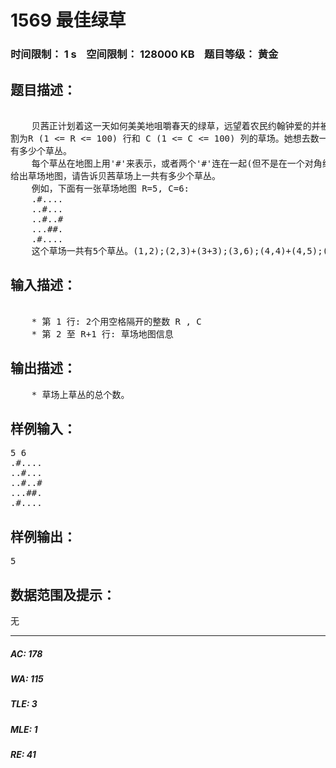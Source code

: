 # 1569 最佳绿草   
### 时间限制： 1 s&nbsp;&nbsp;&nbsp;&nbsp;空间限制： 128000 KB&nbsp;&nbsp;&nbsp;&nbsp;题目等级： 黄金  
## 题目描述：  

<pre>
  
    贝茜正计划着这一天如何美美地咀嚼春天的绿草，远望着农民约翰钟爱的并被分  
割为R (1 <= R <= 100) 行和 C (1 <= C <= 100) 列的草场。她想去数一数草场  
有多少个草丛。
    每个草丛在地图上用'#'来表示，或者两个'#'连在一起(但不是在一个对角线)，  
给出草场地图，请告诉贝茜草场上一共有多少个草丛。
    例如，下面有一张草场地图 R=5, C=6:
    .#....  
    ..#...  
    ..#..#  
    ...##.  
    .#....
    这个草场一共有5个草丛。(1,2);(2,3)+(3+3);(3,6);(4,4)+(4,5);(5,2)
</pre>
  
  
## 输入描述：  

<pre>
  
    * 第 1 行: 2个用空格隔开的整数 R , C
    * 第 2 至 R+1 行: 草场地图信息
</pre>
  
  
## 输出描述：  

<pre>
    * 草场上草丛的总个数。
</pre>
  
  
## 样例输入：  

<pre>
5 6  
.#....  
..#...  
..#..#  
...##.  
.#....
</pre>
  
  
## 样例输出：  

<pre>
5
</pre>
  
  
## 数据范围及提示：  

<pre>
无
</pre>
  
  
***  

##### AC: 178  
##### WA: 115  
##### TLE: 3  
##### MLE: 1  
##### RE: 41  
